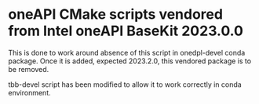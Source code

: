 # oneAPI CMake scripts vendored from Intel oneAPI BaseKit 2023.0.0

This is done to work around absence of this script in onedpl-devel conda
package. Once it is added, expected 2023.2.0, this vendored package is
to be removed.

tbb-devel script has been modified to allow it to work correctly in conda
environment.